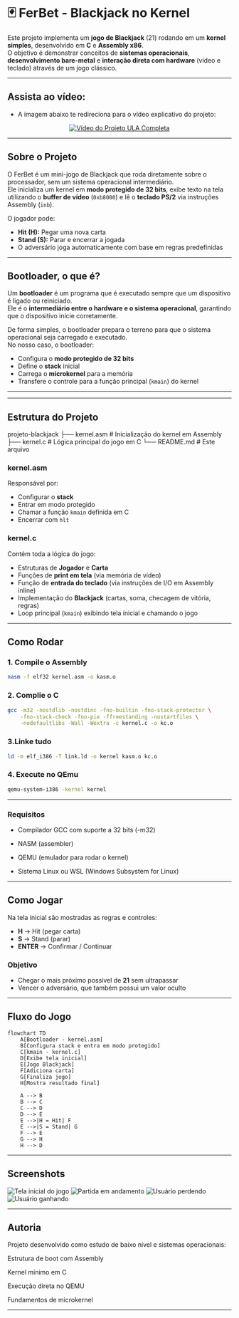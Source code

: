 # 🃏 FerBet - Blackjack no Kernel

Este projeto implementa um **jogo de Blackjack** (21) rodando em um **kernel simples**, desenvolvido em **C** e **Assembly x86**.  
O objetivo é demonstrar conceitos de **sistemas operacionais**, **desenvolvimento bare-metal** e **interação direta com hardware** (vídeo e teclado) através de um jogo clássico.

---

## Assista ao vídeo:
- A imagem abaixo te redireciona para o vídeo explicativo do projeto:
<div align="center">
  <a href="https://www.youtube.com/watch?v=FdRqLgt-Rgo">
    <img src="https://sharkpokerreviews.com.br/blog/wp-content/uploads/2020/07/como-jogar-blackjack-21.jpg" alt="Vídeo do Projeto ULA Completa">
  </a>
</div>

---

## Sobre o Projeto

O FerBet é um mini-jogo de Blackjack que roda diretamente sobre o processador, sem um sistema operacional intermediário.  
Ele inicializa um kernel em **modo protegido de 32 bits**, exibe texto na tela utilizando o **buffer de vídeo** (`0xb8000`) e lê o **teclado PS/2** via instruções Assembly (`inb`).  

O jogador pode:  
- **Hit (H):** Pegar uma nova carta  
- **Stand (S):** Parar e encerrar a jogada  
- O adversário joga automaticamente com base em regras predefinidas  

---

## Bootloader, o que é?

Um **bootloader** é um programa que é executado sempre que um dispositivo é ligado ou reiniciado.  
Ele é o **intermediário entre o hardware e o sistema operacional**, garantindo que o dispositivo inicie corretamente.  

De forma simples, o bootloader prepara o terreno para que o sistema operacional seja carregado e executado.  
No nosso caso, o bootloader:

- Configura o **modo protegido de 32 bits**  
- Define o **stack** inicial  
- Carrega o **microkernel** para a memória  
- Transfere o controle para a função principal (`kmain`) do kernel  

---


---

## Estrutura do Projeto

projeto-blackjack
├── kernel.asm # Inicialização do kernel em Assembly
├── kernel.c # Lógica principal do jogo em C
└── README.md # Este arquivo


### kernel.asm
Responsável por:
- Configurar o **stack**  
- Entrar em modo protegido  
- Chamar a função `kmain` definida em C  
- Encerrar com `hlt`  

### kernel.c
Contém toda a lógica do jogo:
- Estruturas de **Jogador** e **Carta**  
- Funções de **print em tela** (via memória de vídeo)  
- Função de **entrada do teclado** (via instruções de I/O em Assembly inline)  
- Implementação do **Blackjack** (cartas, soma, checagem de vitória, regras)  
- Loop principal (`kmain`) exibindo tela inicial e chamando o jogo  

---

## Como Rodar

### 1. Compile o Assembly
```bash
nasm -f elf32 kernel.asm -o kasm.o
```
### 2. Complie o C

```bash
gcc -m32 -nostdlib -nostdinc -fno-builtin -fno-stack-protector \
    -fno-stack-check -fno-pie -ffreestanding -nostartfiles \
    -nodefaultlibs -Wall -Wextra -c kernel.c -o kc.o
```
### 3.Linke tudo
```bash
ld -m elf_i386 -T link.ld -o kernel kasm.o kc.o
```

### 4. Execute no QEmu 
```bash
qemu-system-i386 -kernel kernel
```
---
### Requisitos

- Compilador GCC com suporte a 32 bits (-m32)

- NASM (assembler)

- QEMU (emulador para rodar o kernel)

- Sistema Linux ou WSL (Windows Subsystem for Linux)

---


## Como Jogar

Na tela inicial são mostradas as regras e controles:

- **H** → Hit (pegar carta)  
- **S** → Stand (parar)  
- **ENTER** → Confirmar / Continuar  

### Objetivo
- Chegar o mais próximo possível de **21** sem ultrapassar  
- Vencer o adversário, que também possui um valor oculto  

---

## Fluxo do Jogo 
```mermaid
flowchart TD
    A[Bootloader - kernel.asm]
    B[Configura stack e entra em modo protegido]
    C[kmain - kernel.c]
    D[Exibe tela inicial]
    E[Jogo Blackjack]
    F[Adiciona carta]
    G[Finaliza jogo]
    H[Mostra resultado final]

    A --> B
    B --> C
    C --> D
    D --> E
    E -->|H = Hit| F
    E -->|S = Stand| G
    F --> E
    G --> H
    H --> D
```

---

## Screenshots

![Tela inicial do jogo](assets/telainicial.png)
![Partida em andamento](assets/jogoiniciado.png)
![Usuário perdendo](assets/perdeu.png)
![Usuário ganhando](assets/ganhou.png)


---


## Autoria

Projeto desenvolvido como estudo de baixo nível e sistemas operacionais:

Estrutura de boot com Assembly

Kernel mínimo em C

Execução direta no QEMU

Fundamentos de microkernel

---


